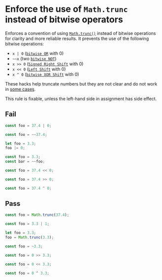 # Enforce the use of `Math.trunc` instead of bitwise operators

Enforces a convention of using [`Math.trunc()`](https://developer.mozilla.org/en-US/docs/Web/JavaScript/Reference/Global_Objects/Math/trunc) instead of bitwise operations for clarity and more reliable results.
It prevents the use of the following bitwise operations:

- `x | 0` ([`bitwise OR`](https://developer.mozilla.org/en-US/docs/Web/JavaScript/Reference/Operators/Bitwise_OR) with 0)
- `~~x` (two [`bitwise NOT`](https://developer.mozilla.org/en-US/docs/Web/JavaScript/Reference/Operators/Bitwise_NOT))
- `x >> 0` ([`Signed Right Shift`](https://developer.mozilla.org/en-US/docs/Web/JavaScript/Reference/Operators/Right_shift) with 0)
- `x << 0` ([`Left Shift`](https://developer.mozilla.org/en-US/docs/Web/JavaScript/Reference/Operators/Left_shift) with 0)
- `x ^ 0` ([`bitwise XOR Shift`](https://developer.mozilla.org/en-US/docs/Web/JavaScript/Reference/Operators/Bitwise_XOR) with 0)

These hacks help truncate numbers but they are not clear and do not work in [some cases](https://stackoverflow.com/a/34706108/11687747).

This rule is fixable, unless the left-hand side in assignment has side effect.

## Fail

```js
const foo = 37.4 | 0;
```

```js
const foo = ~~37.4;
```

```js
let foo = 3.3;
foo |= 0;
```

```js
const foo = 3.3;
const bar = ~~foo;
```

```js
const foo = 37.4 << 0;
```

```js
const foo = 37.4 >> 0;
```

```js
const foo = 37.4 ^ 0;
```

## Pass

```js
const foo = Math.trunc(37.4);
```

```js
const foo = 3.3 | 1;
```

```js
let foo = 3.3;
foo = Math.trunc(3.3);
```

```js
const foo = ~3.3;
```

```js
const foo = 0 >> 3.3;
```

```js
const foo = 0 << 3.3;
```

```js
const foo = 0 ^ 3.3;
```
